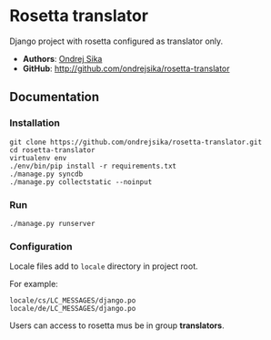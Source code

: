 Rosetta translator
==================

Django project with rosetta configured as translator only.

* __Authors__: [Ondrej Sika](http://ondrejsika.com/c.html)
* __GitHub__: <http://github.com/ondrejsika/rosetta-translator>


Documentation
-------------

### Installation

```
git clone https://github.com/ondrejsika/rosetta-translator.git
cd rosetta-translator
virtualenv env
./env/bin/pip install -r requirements.txt
./manage.py syncdb
./manage.py collectstatic --noinput
```

### Run

```
./manage.py runserver
```

### Configuration

Locale files add to `locale` directory in project root.

For example:

```
locale/cs/LC_MESSAGES/django.po
locale/de/LC_MESSAGES/django.po
```

Users can access to rosetta mus be in group __translators__.
